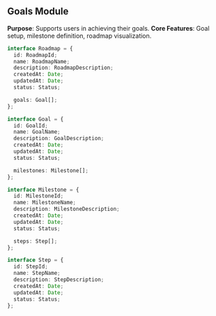 ## Goals Module
**Purpose**: Supports users in achieving their goals.
**Core Features**: Goal setup, milestone definition, roadmap visualization.

```typescript
interface Roadmap = {
  id: RoadmapId;
  name: RoadmapName;
  description: RoadmapDescription;
  createdAt: Date;
  updatedAt: Date;
  status: Status;

  goals: Goal[];
};
```

```typescript
interface Goal = {
  id: GoalId;
  name: GoalName;
  description: GoalDescription;
  createdAt: Date;
  updatedAt: Date;
  status: Status;

  milestones: Milestone[];
};
```

```typescript
interface Milestone = {
  id: MilestoneId;
  name: MilestoneName;
  description: MilestoneDescription;
  createdAt: Date;
  updatedAt: Date;
  status: Status;

  steps: Step[];
};
```

```typescript
interface Step = {
  id: StepId;
  name: StepName;
  description: StepDescription;
  createdAt: Date;
  updatedAt: Date;
  status: Status;
};
```
